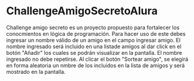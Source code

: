 # ChallengeAmigoSecretoAlura
Challenge amigo secreto es un proyecto propuesto para fortalecer los conocmientos en lógica de programación.
Para hacer uso de este debes ingresar un nombre válido de un amigo en el campo ingresar amigo.
El nombre ingresado será incluido en una listade amigos al dar click en el botón "Añadir" los cuales se podrán visualizar en la pantalla.
El nombre ingresado no debe repetirse.
Al clicar el botón "Sortear amigo", se elegirá en forma aleatoria un nmbre de los incluidos en la lista de amigos y será mostrado en la pantalla.
